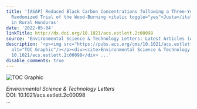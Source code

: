 ```yaml
---
title: '[ASAP] Reduced Black Carbon Concentrations following a Three-Year Stepped-Wedge
  Randomized Trial of the Wood-Burning <italic toggle="yes">Justa</italic> Cookstove
  in Rural Honduras'
date: '2022-05-04'
linkTitle: http://dx.doi.org/10.1021/acs.estlett.2c00098
source: 'Environmental Science & Technology Letters: Latest Articles (ACS Publications)'
description: '<p><img src="https://pubs.acs.org/cms/10.1021/acs.estlett.2c00098/asset/images/medium/ez2c00098_0002.gif"
  alt="TOC Graphic"/></p><div><cite>Environmental Science & Technology Letters</cite></div><div>DOI:
  10.1021/acs.estlett.2c00098</div> ...'
disable_comments: true
---
```

<p><img src="https://pubs.acs.org/cms/10.1021/acs.estlett.2c00098/asset/images/medium/ez2c00098_0002.gif" alt="TOC Graphic"/></p><div><cite>Environmental Science & Technology Letters</cite></div><div>DOI: 10.1021/acs.estlett.2c00098</div> ...